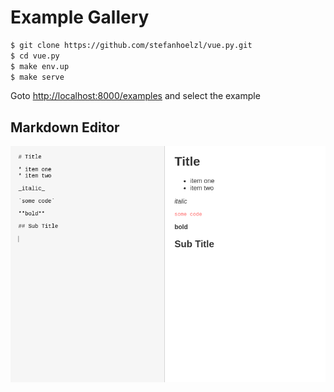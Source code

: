 # Example Gallery

```bash
$ git clone https://github.com/stefanhoelzl/vue.py.git
$ cd vue.py
$ make env.up
$ make serve
```
Goto [http://localhost:8000/examples](http://localhost:8000/examples) and select the example

## Markdown Editor
[![Markdown Editor Screenshot](https://raw.githubusercontent.com/stefanhoelzl/ci-results/vue.py/master/examples/markdown_editor.png)](https://github.com/stefanhoelzl/vue.py/tree/master/examples/markdown_editor)
